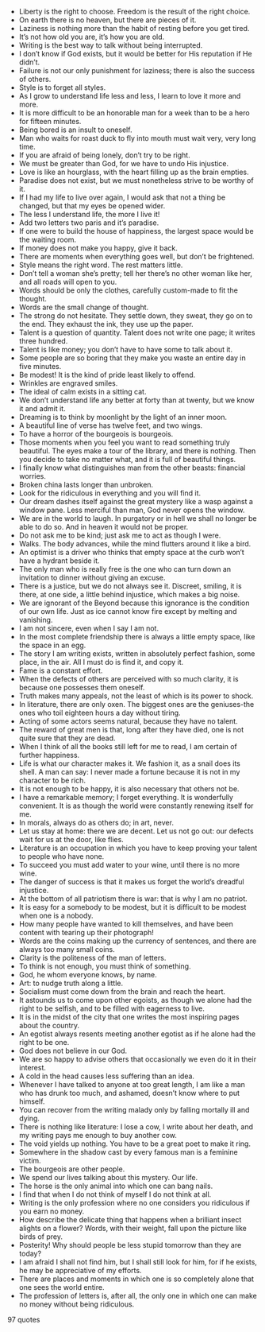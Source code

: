  - Liberty is the right to choose. Freedom is the result of the right choice.
 - On earth there is no heaven, but there are pieces of it.
 - Laziness is nothing more than the habit of resting before you get tired.
 - It’s not how old you are, it’s how you are old.
 - Writing is the best way to talk without being interrupted.
 - I don’t know if God exists, but it would be better for His reputation if He didn’t.
 - Failure is not our only punishment for laziness; there is also the success of others.
 - Style is to forget all styles.
 - As I grow to understand life less and less, I learn to love it more and more.
 - It is more difficult to be an honorable man for a week than to be a hero for fifteen minutes.
 - Being bored is an insult to oneself.
 - Man who waits for roast duck to fly into mouth must wait very, very long time.
 - If you are afraid of being lonely, don’t try to be right.
 - We must be greater than God, for we have to undo His injustice.
 - Love is like an hourglass, with the heart filling up as the brain empties.
 - Paradise does not exist, but we must nonetheless strive to be worthy of it.
 - If I had my life to live over again, I would ask that not a thing be changed, but that my eyes be opened wider.
 - The less I understand life, the more I live it!
 - Add two letters two paris and it’s paradise.
 - If one were to build the house of happiness, the largest space would be the waiting room.
 - If money does not make you happy, give it back.
 - There are moments when everything goes well, but don’t be frightened.
 - Style means the right word. The rest matters little.
 - Don’t tell a woman she’s pretty; tell her there’s no other woman like her, and all roads will open to you.
 - Words should be only the clothes, carefully custom-made to fit the thought.
 - Words are the small change of thought.
 - The strong do not hesitate. They settle down, they sweat, they go on to the end. They exhaust the ink, they use up the paper.
 - Talent is a question of quantity. Talent does not write one page; it writes three hundred.
 - Talent is like money; you don’t have to have some to talk about it.
 - Some people are so boring that they make you waste an entire day in five minutes.
 - Be modest! It is the kind of pride least likely to offend.
 - Wrinkles are engraved smiles.
 - The ideal of calm exists in a sitting cat.
 - We don’t understand life any better at forty than at twenty, but we know it and admit it.
 - Dreaming is to think by moonlight by the light of an inner moon.
 - A beautiful line of verse has twelve feet, and two wings.
 - To have a horror of the bourgeois is bourgeois.
 - Those moments when you feel you want to read something truly beautiful. The eyes make a tour of the library, and there is nothing. Then you decide to take no matter what, and it is full of beautiful things.
 - I finally know what distinguishes man from the other beasts: financial worries.
 - Broken china lasts longer than unbroken.
 - Look for the ridiculous in everything and you will find it.
 - Our dream dashes itself against the great mystery like a wasp against a window pane. Less merciful than man, God never opens the window.
 - We are in the world to laugh. In purgatory or in hell we shall no longer be able to do so. And in heaven it would not be proper.
 - Do not ask me to be kind; just ask me to act as though I were.
 - Walks. The body advances, while the mind flutters around it like a bird.
 - An optimist is a driver who thinks that empty space at the curb won’t have a hydrant beside it.
 - The only man who is really free is the one who can turn down an invitation to dinner without giving an excuse.
 - There is a justice, but we do not always see it. Discreet, smiling, it is there, at one side, a little behind injustice, which makes a big noise.
 - We are ignorant of the Beyond because this ignorance is the condition of our own life. Just as ice cannot know fire except by melting and vanishing.
 - I am not sincere, even when I say I am not.
 - In the most complete friendship there is always a little empty space, like the space in an egg.
 - The story I am writing exists, written in absolutely perfect fashion, some place, in the air. All I must do is find it, and copy it.
 - Fame is a constant effort.
 - When the defects of others are perceived with so much clarity, it is because one possesses them oneself.
 - Truth makes many appeals, not the least of which is its power to shock.
 - In literature, there are only oxen. The biggest ones are the geniuses-the ones who toil eighteen hours a day without tiring.
 - Acting of some actors seems natural, because they have no talent.
 - The reward of great men is that, long after they have died, one is not quite sure that they are dead.
 - When I think of all the books still left for me to read, I am certain of further happiness.
 - Life is what our character makes it. We fashion it, as a snail does its shell. A man can say: I never made a fortune because it is not in my character to be rich.
 - It is not enough to be happy, it is also necessary that others not be.
 - I have a remarkable memory; I forget everything. It is wonderfully convenient. It is as though the world were constantly renewing itself for me.
 - In morals, always do as others do; in art, never.
 - Let us stay at home: there we are decent. Let us not go out: our defects wait for us at the door, like flies.
 - Literature is an occupation in which you have to keep proving your talent to people who have none.
 - To succeed you must add water to your wine, until there is no more wine.
 - The danger of success is that it makes us forget the world’s dreadful injustice.
 - At the bottom of all patriotism there is war: that is why I am no patriot.
 - It is easy for a somebody to be modest, but it is difficult to be modest when one is a nobody.
 - How many people have wanted to kill themselves, and have been content with tearing up their photograph!
 - Words are the coins making up the currency of sentences, and there are always too many small coins.
 - Clarity is the politeness of the man of letters.
 - To think is not enough, you must think of something.
 - God, he whom everyone knows, by name.
 - Art: to nudge truth along a little.
 - Socialism must come down from the brain and reach the heart.
 - It astounds us to come upon other egoists, as though we alone had the right to be selfish, and to be filled with eagerness to live.
 - It is in the midst of the city that one writes the most inspiring pages about the country.
 - An egotist always resents meeting another egotist as if he alone had the right to be one.
 - God does not believe in our God.
 - We are so happy to advise others that occasionally we even do it in their interest.
 - A cold in the head causes less suffering than an idea.
 - Whenever I have talked to anyone at too great length, I am like a man who has drunk too much, and ashamed, doesn’t know where to put himself.
 - You can recover from the writing malady only by falling mortally ill and dying.
 - There is nothing like literature: I lose a cow, I write about her death, and my writing pays me enough to buy another cow.
 - The void yields up nothing. You have to be a great poet to make it ring.
 - Somewhere in the shadow cast by every famous man is a feminine victim.
 - The bourgeois are other people.
 - We spend our lives talking about this mystery. Our life.
 - The horse is the only animal into which one can bang nails.
 - I find that when I do not think of myself I do not think at all.
 - Writing is the only profession where no one considers you ridiculous if you earn no money.
 - How describe the delicate thing that happens when a brilliant insect alights on a flower? Words, with their weight, fall upon the picture like birds of prey.
 - Posterity! Why should people be less stupid tomorrow than they are today?
 - I am afraid I shall not find him, but I shall still look for him, for if he exists, he may be appreciative of my efforts.
 - There are places and moments in which one is so completely alone that one sees the world entire.
 - The profession of letters is, after all, the only one in which one can make no money without being ridiculous.

97 quotes